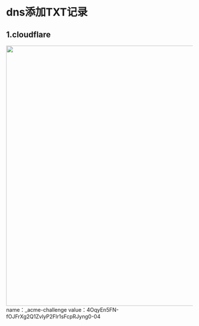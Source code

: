 # dns添加TXT记录
## 1.cloudflare
<img src="https://raw.githubusercontent.com/mack-a/v2ray-agent/master/fodder/cloudflare/cloudflare_dns_txt.png" width=700>
name：_acme-challenge 
 value：4OqyEn5FN-fOJFrXg2Q1ZvlyP2Flr1sFcpRJyng0-04 
 